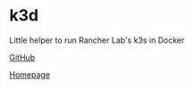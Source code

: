 # k3d

Little helper to run Rancher Lab's k3s in Docker

[GitHub](https://github.com/rancher/k3d)

[Homepage](https://k3d.io/)
